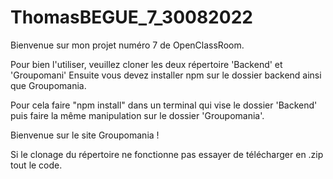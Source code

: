 # ThomasBEGUE_7_30082022

Bienvenue sur mon projet numéro 7 de OpenClassRoom.

Pour bien l'utiliser, veuillez cloner les deux répertoire 'Backend' et 'Groupomani'
Ensuite vous devez installer npm sur le dossier backend ainsi que Groupomania.

Pour cela faire "npm install" dans un terminal qui vise le dossier 'Backend' puis faire la même manipulation sur le dossier 'Groupomania'.

Bienvenue sur le site Groupomania !


Si le clonage du répertoire ne fonctionne pas essayer de télécharger en .zip tout le code.
